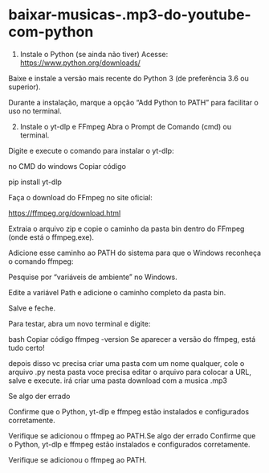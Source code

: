 # baixar-musicas-.mp3-do-youtube-com-python
 
1. Instale o Python (se ainda não tiver)
Acesse: https://www.python.org/downloads/

Baixe e instale a versão mais recente do Python 3 (de preferência 3.6 ou superior).

Durante a instalação, marque a opção “Add Python to PATH” para facilitar o uso no terminal.

2. Instale o yt-dlp e FFmpeg
Abra o Prompt de Comando (cmd) ou terminal.

Digite e execute o comando para instalar o yt-dlp:

no CMD do windows
Copiar código

pip install yt-dlp

Faça o download do FFmpeg no site oficial:

https://ffmpeg.org/download.html

Extraia o arquivo zip e copie o caminho da pasta bin dentro do FFmpeg (onde está o ffmpeg.exe).

Adicione esse caminho ao PATH do sistema para que o Windows reconheça o comando ffmpeg:

Pesquise por “variáveis de ambiente” no Windows.

Edite a variável Path e adicione o caminho completo da pasta bin.

Salve e feche.

Para testar, abra um novo terminal e digite:

bash
Copiar código
ffmpeg -version
Se aparecer a versão do ffmpeg, está tudo certo!

depois disso vc precisa criar uma pasta com um nome qualquer, cole o arquivo .py nesta pasta 
voce precisa editar o arquivo para colocar a URL, salve e execute.
irá criar uma pasta download com a musica .mp3

Se algo der errado

Confirme que o Python, yt-dlp e ffmpeg estão instalados e configurados corretamente.

Verifique se adicionou o ffmpeg ao PATH.Se algo der errado
Confirme que o Python, yt-dlp e ffmpeg estão instalados e configurados corretamente.

Verifique se adicionou o ffmpeg ao PATH.

